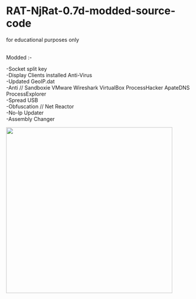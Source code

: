 # RAT-NjRat-0.7d-modded-source-code
for educational purposes only

<br>
Modded :-

-Socket split key<br>
-Display Clients installed Anti-Virus<br>
-Updated GeoIP.dat<br>
-Anti // Sandboxie VMware Wireshark VirtualBox ProcessHacker ApateDNS ProcessExplorer <br>
-Spread USB<br>
-Obfuscation // Net Reactor<br>
-No-Ip Updater<br>
-Assembly Changer<br>


<img src="https://www.imageupload.co.uk/images/2017/11/03/Capture.jpg" width="450"/>

